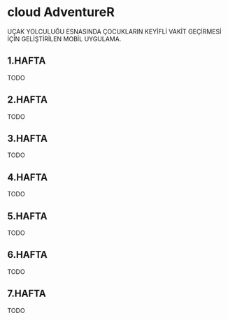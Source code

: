 # cloud AdventureR

UÇAK YOLCULUĞU ESNASINDA ÇOCUKLARIN KEYİFLİ VAKİT GEÇİRMESİ İÇİN GELİŞTİRİLEN MOBİL UYGULAMA.

## 1.HAFTA

TODO

## 2.HAFTA

TODO

## 3.HAFTA

TODO

## 4.HAFTA

TODO

## 5.HAFTA

TODO

## 6.HAFTA

TODO

## 7.HAFTA

TODO
